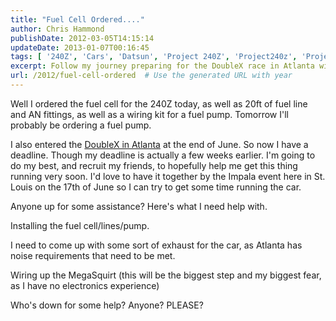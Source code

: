 ```yaml
---
title: "Fuel Cell Ordered...."
author: Chris Hammond
publishDate: 2012-03-05T14:15:14
updateDate: 2013-01-07T00:16:45
tags: [ '240Z', 'Cars', 'Datsun', 'Project 240Z', 'Project240z', 'Project240Zcom' ]
excerpt: Follow my journey preparing for the DoubleX race in Atlanta with my 240Z. I'm tackling fuel cell installation, exhaust modifications, and ECU wiring. Can you help?
url: /2012/fuel-cell-ordered  # Use the generated URL with year
---
```

<p>Well I ordered the fuel cell for the 240Z today, as well as 20ft of fuel line and AN fittings, as well as a wiring kit for a fuel pump. Tomorrow I'll probably be ordering a fuel pump.</p> <p>I also entered the <a href="https://www.soloatlanta.com/DoubleX/">DoubleX in Atlanta</a> at the end of June. So now I have a deadline. Though my deadline is actually a few weeks earlier. I'm going to do my best, and recruit my friends, to hopefully help me get this thing running very soon. I'd love to have it together by the Impala event here in St. Louis on the 17th of June so I can try to get some time running the car.</p> <p>Anyone up for some assistance? Here's what I need help with.</p> <p>Installing the fuel cell/lines/pump.</p> <p>I need to come up with some sort of exhaust for the car, as Atlanta has noise requirements that need to be met.</p> <p>Wiring up the MegaSquirt (this will be the biggest step and my biggest fear, as I have no electronics experience)</p> <p>Who's down for some help? Anyone? PLEASE? <img alt="" src="/Providers/HtmlEditorProviders/Fck/FCKeditor/editor/images/smiley/msn/teeth_smile.gif" /></p> <p>&nbsp;</p> <p>&nbsp;</p>

